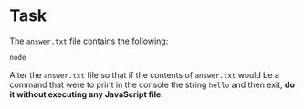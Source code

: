 # Task

The `answer.txt` file contains the following:

```sh
node
```

Alter the `answer.txt` file so that if the contents of `answer.txt` would be a command that were to print in the console the string `hello` and then exit, __do it without executing any JavaScript file__.
